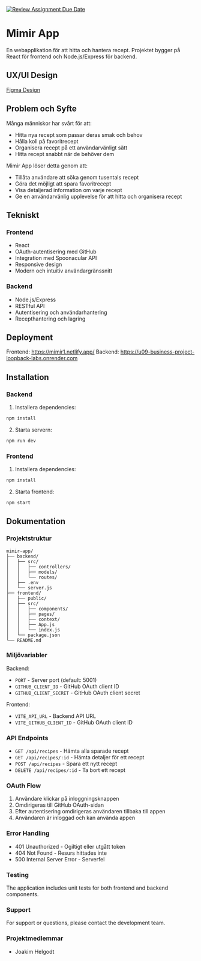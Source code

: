 [![Review Assignment Due Date](https://classroom.github.com/assets/deadline-readme-button-22041afd0340ce965d47ae6ef1cefeee28c7c493a6346c4f15d667ab976d596c.svg)](https://classroom.github.com/a/N68_urbh)

# Mimir App

En webapplikation för att hitta och hantera recept. Projektet bygger på React för frontend och Node.js/Express för backend.

## UX/UI Design

[Figma Design](https://www.figma.com/board/qRIhEzYdTOqM1IFqnVIIko/Mimir?node-id=0-1&t=cqPfkoy9XJRFImvg-1)

## Problem och Syfte

Många människor har svårt för att:
- Hitta nya recept som passar deras smak och behov
- Hålla koll på favoritrecept
- Organisera recept på ett användarvänligt sätt
- Hitta recept snabbt när de behöver dem

Mimir App löser detta genom att:
- Tillåta användare att söka genom tusentals recept
- Göra det möjligt att spara favoritrecept
- Visa detaljerad information om varje recept
- Ge en användarvänlig upplevelse för att hitta och organisera recept

## Tekniskt

### Frontend

- React
- OAuth-autentisering med GitHub
- Integration med Spoonacular API
- Responsive design
- Modern och intuitiv användargränssnitt

### Backend

- Node.js/Express
- RESTful API
- Autentisering och användarhantering
- Recepthantering och lagring

## Deployment

Frontend: https://mimir1.netlify.app/
Backend: https://u09-business-project-loopback-labs.onrender.com

## Installation

### Backend

1. Installera dependencies:

```bash
npm install
```

2. Starta servern:

```bash
npm run dev
```

### Frontend

1. Installera dependencies:

```bash
npm install
```

2. Starta frontend:

```bash
npm start
```

## Dokumentation

### Projektstruktur

```
mimir-app/
├── backend/
│   ├── src/
│   │   ├── controllers/
│   │   ├── models/
│   │   └── routes/
│   ├── .env
│   └── server.js
├── frontend/
│   ├── public/
│   ├── src/
│   │   ├── components/
│   │   ├── pages/
│   │   ├── context/
│   │   ├── App.js
│   │   └── index.js
│   └── package.json
└── README.md
```

### Miljövariabler

Backend:

- `PORT` - Server port (default: 5001)
- `GITHUB_CLIENT_ID` - GitHub OAuth client ID
- `GITHUB_CLIENT_SECRET` - GitHub OAuth client secret

Frontend:

- `VITE_API_URL` - Backend API URL
- `VITE_GITHUB_CLIENT_ID` - GitHub OAuth client ID

### API Endpoints

- `GET /api/recipes` - Hämta alla sparade recept
- `GET /api/recipes/:id` - Hämta detaljer för ett recept
- `POST /api/recipes` - Spara ett nytt recept
- `DELETE /api/recipes/:id` - Ta bort ett recept

### OAuth Flow

1. Användare klickar på inloggningsknappen
2. Omdirigeras till GitHub OAuth-sidan
3. Efter autentisering omdirigeras användaren tillbaka till appen
4. Användaren är inloggad och kan använda appen

### Error Handling

- 401 Unauthorized - Ogiltigt eller utgått token
- 404 Not Found - Resurs hittades inte
- 500 Internal Server Error - Serverfel

### Testing

The application includes unit tests for both frontend and backend components.

### Support

For support or questions, please contact the development team.

### Projektmedlemmar

- Joakim Helgodt
